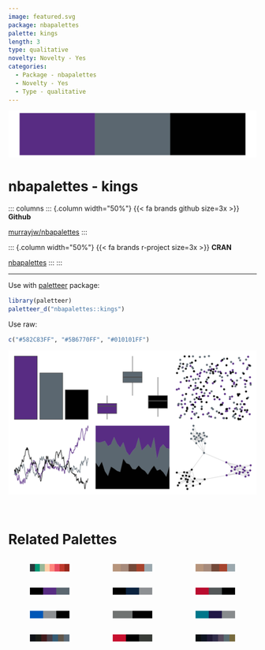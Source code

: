 ```yaml
---
image: featured.svg
package: nbapalettes
palette: kings
length: 3
type: qualitative
novelty: Novelty - Yes
categories:
  - Package - nbapalettes
  - Novelty - Yes
  - Type - qualitative
---
```


![](featured.svg)

# nbapalettes - kings 

::: columns
::: {.column width="50%"}
{{< fa brands github size=3x >}}
**Github**

[murrayjw/nbapalettes](https://github.com/murrayjw/nbapalettes)
:::

::: {.column width="50%"}
{{< fa brands r-project size=3x >}}
**CRAN**

[nbapalettes](https://CRAN.R-project.org/package=nbapalettes)
:::
:::

<hr> 

Use with [paletteer](https://emilhvitfeldt.github.io/paletteer/) package:

```r
library(paletteer)
paletteer_d("nbapalettes::kings")
```

Use raw:

```r
c("#582C83FF", "#5B6770FF", "#010101FF")
``` 

![](examples.png) 

<br>

# Related Palettes

<div class="list" style="display: grid; grid-template-columns: auto auto auto;"> <figure class="figure">
<a href="../../awtools/a_palette/"> <img src="../../awtools/a_palette/featured.svg" style="width: 100%;" class="figure-img"></a>
</figure> <figure class="figure">
<a href="../../ButterflyColors/hamadryas_feronia/"> <img src="../../ButterflyColors/hamadryas_feronia/featured.svg" style="width: 100%;" class="figure-img"></a>
</figure> <figure class="figure">
<a href="../../ButterflyColors/hamadryas_feronia/"> <img src="../../ButterflyColors/hamadryas_feronia/featured.svg" style="width: 100%;" class="figure-img"></a>
</figure> <figure class="figure">
<a href="../../nbapalettes/kings_alt2/"> <img src="../../nbapalettes/kings_alt2/featured.svg" style="width: 100%;" class="figure-img"></a>
</figure> <figure class="figure">
<a href="../../nbapalettes/wizards/"> <img src="../../nbapalettes/wizards/featured.svg" style="width: 100%;" class="figure-img"></a>
</figure> <figure class="figure">
<a href="../../nbapalettes/raptors_statement/"> <img src="../../nbapalettes/raptors_statement/featured.svg" style="width: 100%;" class="figure-img"></a>
</figure> <figure class="figure">
<a href="../../nbapalettes/magic/"> <img src="../../nbapalettes/magic/featured.svg" style="width: 100%;" class="figure-img"></a>
</figure> <figure class="figure">
<a href="../../nbapalettes/nets/"> <img src="../../nbapalettes/nets/featured.svg" style="width: 100%;" class="figure-img"></a>
</figure> <figure class="figure">
<a href="../../nbapalettes/hornets/"> <img src="../../nbapalettes/hornets/featured.svg" style="width: 100%;" class="figure-img"></a>
</figure> <figure class="figure">
<a href="../../ghibli/SpiritedDark/"> <img src="../../ghibli/SpiritedDark/featured.svg" style="width: 100%;" class="figure-img"></a>
</figure> <figure class="figure">
<a href="../../nbapalettes/blazers_statement/"> <img src="../../nbapalettes/blazers_statement/featured.svg" style="width: 100%;" class="figure-img"></a>
</figure> <figure class="figure">
<a href="../../ghibli/LaputaDark/"> <img src="../../ghibli/LaputaDark/featured.svg" style="width: 100%;" class="figure-img"></a>
</figure> 
</div>
